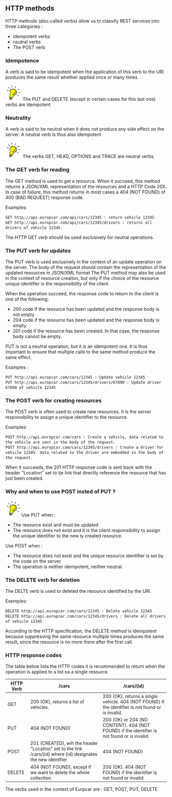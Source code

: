 ## HTTP methods
HTTP methods (also called verbs) allow us to classify REST services into three categories :
- idempotent verbs
- neutral verbs
- The POST verb

### Idempotence
A verb is said to be idempotent when the application of this verb to the URI produces the same result whether applied once or many times.

![Tip](lightbulb1.png) The PUT and DELETE (except in certain cases for this last one) verbs are idempotent


### Neutrality
A verb is said to be neutral when it does not produce any side effect on the server.
A neutral verb is thus also idempotent

![Tip](lightbulb1.png) The verbs GET, HEAD, OPTIONS and TRACE are neutral verbs.

 ### The GET verb for reading
The GET method is used to get a resource. When it succeed, this method returns a JSON/XML representation of the resources and a HTTP Code 20X.
In case of failure, this method returns in most cases a 404 (NOT FOUND) of 400 (BAD REQUEST) response code.

Examples:
```
GET http://api.europcar.com/api/cars/12345 : return vehicle 12345
GET http://api.europcar.com/api/cars/12345/drivers : returns all drivers of vehicle 12345
```

The  HTTP GET verb should be used exclusively for neutral operations.

 ### The PUT verb for updates

 The PUT verb is used exclusively in the context of an update operation on the server. The body of the request should contain the representation of the updated resources in JSON/XML format
The PUT method may also be used in the context of resource creation, but only if the choice of the resource unique identifier is the responsibility of the client.

When the operation succeed, the response code to return to the client is one of the following:
- 200 code if the resource has been updated and the response body is not empty
- 204 code if the resource has been updated and the response body is empty
- 201 code if the resource has been created. In that case, the response body cannot be empty.

PUT is not a neutral operation, but it is an idempotent one. It is thus important to ensure that multiple calls to the same method produce the same effect.

Examples :
```
PUT http://api.europcar.com/cars/12345 : Update vehicle 12345
PUT http://api.europcar.com/cars/12345/drivers/67890 : Update driver 67890 of vehicle 12345
```

 ### The POST verb for creating resources
 The POST verb is often used to create new resources. It is the server responsibility to assign a unique identifier to the resource.
 
Examples:
```
POST http://api.europcar.com/cars : Create a vehicle, data related to the vehicle are sent in the body of the request.
POST http://api.europcar.com/cars/12345/drivers : Create a driver for vehicle 12345. data related to the driver are embedded in the body of the request.
```
When it succeeds, the 201 HTTP response code is sent back with the header "Location" set to tje link that directly reference the resource that has just been created.


 ### Why and when to use POST insted of PUT ?
 ![Tip](lightbulb1.png)Use PUT when :
 - The resource exist and must be updated
 - The resource does not exist and it is the client responsibility to assign the unique identifier to the new ly created resource.

 Use POST when :
 - The resource does not exist and the unique resource identifier is set by the code on the server
 - The operation is neither idempotent, neither neutral.


 ### The DELETE verb for deletion
The DELTE verb is used to deleted the resource identified by the URI.

Exemples:
```
DELETE http://api.europcar.com/cars/12345 : Delete vehicle 12345
DELETE http://api.europcar.com/cars/12345/drivers : Delete all drivers of vehicle 12345
```

According to the HTTP specification, the DELETE method is idempotent because suppressing the same resource multiple times produces the same result, since the resource is no more there after the first call.

### HTTP response codes
The table below lists the HTTP codes it is recommended to return when the operation is applied to a list oa a single resource.

| HTTP Verb | /cars | /cars/{id} |
| -- | -- | -- |
| GET | 200 (OK), returns a list of vehicles.| 200 (OK), returns a single vehicle. 404 (NOT FOUND) if the identifier is not found or is invalid. |
| PUT | 404 (NOT FOUND) | 200 (OK) or 204 (NO CONTENT). 404 (NOT FOUND) if the identifier is not found or is invalid. |
| POST | 201 (CREATED), wih the header "Location" set to the link /cars/{id} where {id} designates the new identifier| 404 (NOT FOUND) |
| DELETE | 404 (NOT FOUND), except if we want to delete the whole collection. | 200 (OK). 404 (NOT FOUND) if the identifier is not found or invalid.   |

The verbs used in the context of Eurpcar are : GET, POST, PUT, DELETE


